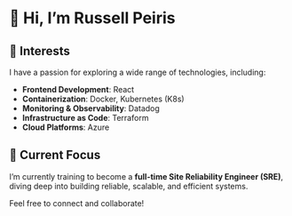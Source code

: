 # 👋 Hi, I’m Russell Peiris

## 👀 Interests
I have a passion for exploring a wide range of technologies, including:
- **Frontend Development**: React
- **Containerization**: Docker, Kubernetes (K8s)
- **Monitoring & Observability**: Datadog
- **Infrastructure as Code**: Terraform
- **Cloud Platforms**: Azure

## 🌱 Current Focus
I’m currently training to become a **full-time Site Reliability Engineer (SRE)**, diving deep into building reliable, scalable, and efficient systems.

Feel free to connect and collaborate!
